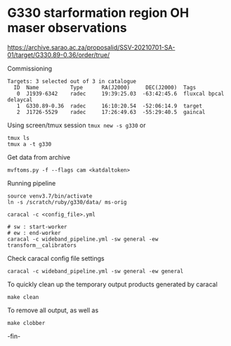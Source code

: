 # G330 starformation region OH maser observations

https://archive.sarao.ac.za/proposalid/SSV-20210701-SA-01/target/G330.89-0.36/order/true/

Commissioning

```
Targets: 3 selected out of 3 in catalogue
  ID  Name          Type      RA(J2000)     DEC(J2000)  Tags
   0  J1939-6342    radec     19:39:25.03  -63:42:45.6  fluxcal bpcal delaycal 
   1  G330.89-0.36  radec     16:10:20.54  -52:06:14.9  target  
   2  J1726-5529    radec     17:26:49.63  -55:29:40.5  gaincal
```

Using screen/tmux session
`tmux new -s g330` or
```
tmux ls
tmux a -t g330
```

Get data from archive
```
mvftoms.py -f --flags cam <katdaltoken>
```

Running pipeline
```
source venv3.7/bin/activate
ln -s /scratch/ruby/g330/data/ ms-orig

caracal -c <config_file>.yml

# sw : start-worker
# ew : end-worker
caracal -c wideband_pipeline.yml -sw general -ew transform__calibrators
```

Check caracal config file settings
```
caracal -c wideband_pipeline.yml -sw general -ew general
```

To quickly clean up the temporary output products generated by caracal
```
make clean
```
To remove all output, as well as
```
make clobber
```


-fin-
